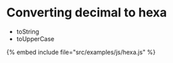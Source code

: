 # Converting decimal to hexa

* toString
* toUpperCase

{% embed include file="src/examples/js/hexa.js" %}


